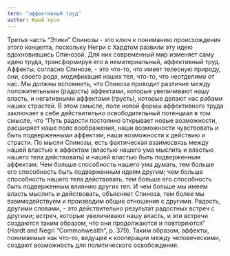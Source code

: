 ```yaml
---
term: "аффективный труд"
author: Юрий Урсо 
---
```

Третья часть “Этики” Спинозы - это ключ к пониманию происхождения этого концепта, поскольку Негри с Хардтом развили эту идею вдохновившись Спинозой. Для них современный мир изменяет саму идею труда, трансформируя его в нематериальный, аффективный труд. Аффекты, согласно Спинозе, - это что-то, что имеет телесную природу, они, своего рода, модификация наших тел, что-то, что неотделимо от нас. Мы должны вспомнить, что Спиноза проводит различие между положительными (радость) аффектами, которые увеличивают нашу власть, и негативными аффектами (грусть), которые делают нас рабами наших страстей. В этом смысле, поле новой формы аффективного труда заключает в себе действительно освободительный потенциал в том смысле, что “Путь радости постоянно открывает новые возможности, расширяет наше поле воображения, наши возможности чувствовать и быть подверженными аффектам, наши возможности к действию и страсти. По мысли Спинозы, есть фактическая взаимосвязь между нашей властью к аффектам (властью нашего ума мыслить и властью нашего тела действовать) и нашей властью быть подверженным аффектам. Чем больше способность нашего ума думать, тем больше его способность быть подверженным идеям другим; чем больше способность нашего тела действовать, тем больше его способность быть подверженным влиянию других тел. И чем больше мы имеем власть мыслить и действовать, объясняет Спиноза, тем более мы взаимодействуем и производим общие отношения с другими. Радость, другими словами, - это действительно результат радостных встреч с другими; встреч, которые увеличивают нашу власть, и эти встречи создаются таким образом, что они продолжаются и повторяются” (Hardt and Negri “Commonwealth”, p. 379). Таким образом, аффекты, понимаемые как что-то, ведущее к кооперации между человеческими, создают возможность для политического освобождения. 
